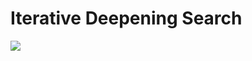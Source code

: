# Iterative Deepening Search
![](https://s3.us-west-2.amazonaws.com/secure.notion-static.com/24d64a39-db14-4405-9dc2-56472729ba6f/Untitled.png?X-Amz-Algorithm=AWS4-HMAC-SHA256&X-Amz-Content-Sha256=UNSIGNED-PAYLOAD&X-Amz-Credential=AKIAT73L2G45EIPT3X45%2F20220418%2Fus-west-2%2Fs3%2Faws4_request&X-Amz-Date=20220418T130740Z&X-Amz-Expires=86400&X-Amz-Signature=6095960543320eaefbb0cb14cfc1bd4a5756dd75b4ffb926870c9aaa1aa7b01a&X-Amz-SignedHeaders=host&response-content-disposition=filename%20%3D%22Untitled.png%22&x-id=GetObject)